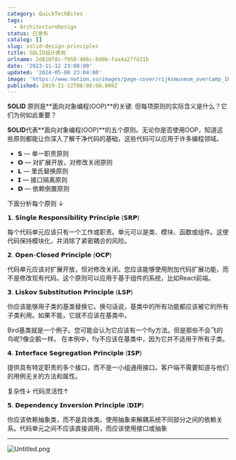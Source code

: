 ```yaml
---
category: QuickTechBites
tags:
  - ArchitectureDesign
status: 已发布
catalog: []
slug: solid-design-principles
title: SOLID设计原则
urlname: 2d810f8c-f950-406c-8d0b-faa4a27fd21b
date: '2023-11-12 23:08:00'
updated: '2024-05-08 23:04:00'
image: 'https://www.notion.so/images/page-cover/rijksmuseum_avercamp_1620.jpg'
published: 2019-11-12T08:00:00.000Z
---
```


**SOLID** 原则是**面向对象编程(OOP)**的关键. 但每项原则的实际含义是什么？它们为何如此重要？


**SOLID**代表**面向对象编程(OOP)**的五个原则。无论你是否使用OOP，知道这些原则都能让你深入了解干净代码的基础，这些代码可以应用于许多编程领域。

- 𝗦 — 单一职责原则
- 𝗢 — 对扩展开放，对修改关闭原则
- 𝗟 — 里氏替换原则
- 𝗜 — 接口隔离原则
- 𝗗 — 依赖倒置原则

下面分析每个原则 ↓


𝟭. 𝗦𝗶𝗻𝗴𝗹𝗲 𝗥𝗲𝘀𝗽𝗼𝗻𝘀𝗶𝗯𝗶𝗹𝗶𝘁𝘆 𝗣𝗿𝗶𝗻𝗰𝗶𝗽𝗹𝗲 (𝗦𝗥𝗣)


每个代码单元应该只有一个工作或职责。单元可以是类、模块、函数或组件。这使代码保持模块化，并消除了紧密耦合的风险。


𝟮. 𝗢𝗽𝗲𝗻-𝗖𝗹𝗼𝘀𝗲𝗱 𝗣𝗿𝗶𝗻𝗰𝗶𝗽𝗹𝗲 (𝗢𝗖𝗣)


代码单元应该对扩展开放，但对修改关闭。您应该能够使用附加代码扩展功能，而不是修改现有代码。这个原则可以应用于基于组件的系统，比如React前端。


𝟯. 𝗟𝗶𝘀𝗸𝗼𝘃 𝗦𝘂𝗯𝘀𝘁𝗶𝘁𝘂𝘁𝗶𝗼𝗻 𝗣𝗿𝗶𝗻𝗰𝗶𝗽𝗹𝗲 (𝗟𝗦𝗣)


你应该能够用子类的基类替换它。换句话说，基类中的所有功能都应该被它的所有子类利用。如果不能，它就不应该在基类中。


Bird基类就是一个例子。您可能会认为它应该有一个fly方法。但是那些不会飞的鸟呢?像企鹅一样。
在本例中，fly不应该在基类中，因为它并不适用于所有子类。


𝟰. 𝗜𝗻𝘁𝗲𝗿𝗳𝗮𝗰𝗲 𝗦𝗲𝗴𝗿𝗲𝗴𝗮𝘁𝗶𝗼𝗻 𝗣𝗿𝗶𝗻𝗰𝗶𝗽𝗹𝗲 (𝗜𝗦𝗣)


提供具有特定职责的多个接口，而不是一小组通用接口。客户端不需要知道与他们的用例无关的方法和属性。


复杂性↓
代码灵活性↑


𝟱. 𝗗𝗲𝗽𝗲𝗻𝗱𝗲𝗻𝗰𝘆 𝗜𝗻𝘃𝗲𝗿𝘀𝗶𝗼𝗻 𝗣𝗿𝗶𝗻𝗰𝗶𝗽𝗹𝗲 (𝗗𝗜𝗣)


你应该依赖抽象类，而不是具体类。使用抽象来解耦系统不同部分之间的依赖关系。代码单元之间不应该直接调用，而应该使用接口或抽象


---


![Untitled.png](https://prod-files-secure.s3.us-west-2.amazonaws.com/5d24fe63-e567-4804-86f9-9fdc62e13082/6fc4afd3-478b-4aaf-9884-0a3f8e406a71/Untitled.png?X-Amz-Algorithm=AWS4-HMAC-SHA256&X-Amz-Content-Sha256=UNSIGNED-PAYLOAD&X-Amz-Credential=ASIAZI2LB466UE5ZJQ27%2F20250306%2Fus-west-2%2Fs3%2Faws4_request&X-Amz-Date=20250306T213447Z&X-Amz-Expires=3600&X-Amz-Security-Token=IQoJb3JpZ2luX2VjEOr%2F%2F%2F%2F%2F%2F%2F%2F%2F%2FwEaCXVzLXdlc3QtMiJGMEQCIEl6%2F%2FckZUOUkqscH%2BBHGSoNqOGPMSJxXve8xCqz3atkAiBS%2Fs9aokqkfBQc2jxbzA77O7yDjeSoD1jpYz6B1JTS1Cr%2FAwgzEAAaDDYzNzQyMzE4MzgwNSIMeYjxR8X0s3UOHwo6KtwDKc5Dhezmg5xfWNbzv8tdO8Rib%2B5ZMyfcp8%2Frhvl4h27stwZUnHIG8X7TJYWTioJec7ggL8qTzNAfJGBI8zngXcesHfvzc79w1yA%2FekMsxwses9IO3aQtLIrD5f0mYsniJH%2Br7%2BScMTY5VtxkpnCZTKiJNaRaGpNQYhxo77HS9JMRwbR%2FAVYjoM0wXZD20EVOeeoFlr2JPZMUrWEPbLSNeXbJO%2FCHu9cSvY1Cw2LMUWusYcb89hsH4m%2B9t552lOHeHz4A9aLIBHZrLPX738%2Bv%2B9avrclMfRjBsbgTCN48lJp4Zd63T59IzevOZZQLa%2BUAVY9irhgkziRhMMCIvoP4rs1%2BO7Vl0U%2Fcqtnl6EsToVnJMwttxjSaLNNABmXuYoJ%2FLTDoiX2plvjiHM6PaokFtIJheX6rDz7LG99uHKHV0f7LGcfqYo5WjeC%2F5HTbUUbXt08upjcVC8WdEkiHiRfB8tEKuhhnW7EQsdDiH1%2FSdwxBGTwcZrIAWcC1lbl6gqhB7gD2ahnr8dCLNV%2Fq45IiPV9lOXltZm1LRJ%2BUyRMTG255cEJk%2FD9aQ5j8mWqXnUKfw4Ef1L4B430eX1Q7GuTFGKQtl5I7ZC7h45rc9Sxs3gZEmvHZMSHst2OA7j4wvcynvgY6pgHLtSn%2B4f0BiyE3gdCgTJsyuPFCiyH1qJe%2BZpKkvV4X3kwNvnb1ASrcK8rPq%2B4ZkbHMyyRoqvLrccxQ6JCl33ejLdLVwyT99hqcQJBlhizVrJRLsoJvgkByZbEHdDvkG19fR6ZUTXvVKI5HTpD6V5BOudGdyiGjlymXyZXBbMFTeEFouC3XUjb%2Bkg%2FuJLf51ayQmkMj5V2jt6YNN12Ouzk97xzTu0Xe&X-Amz-Signature=bfec1be550278d9cb3029ca7781efe21977ac4fe5f31aae89f541d050336337d&X-Amz-SignedHeaders=host&x-id=GetObject)

